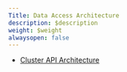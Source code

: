 ```yaml
---
Title: Data Access Architecture
description: $description
weight: $weight
alwaysopen: false
---
```

-   [Cluster API
    Architecture](/redis-enterprise-documentation/concepts-architecture/data-access/cluster-api/)

